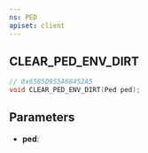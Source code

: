 ```yaml
---
ns: PED
apiset: client
---
```

## CLEAR_PED_ENV_DIRT

```c
// 0x6585D955A68452A5
void CLEAR_PED_ENV_DIRT(Ped ped);
```


## Parameters
* **ped**:



